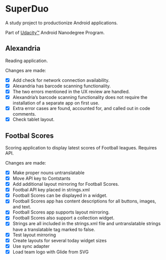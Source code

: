 # SuperDuo

A study project to productionize Android applications.

Part of [Udacity&trade;](https://www.udacity.com) Android Nanodegree Program.

## Alexandria

Reading application.

Changes are made:

- [x] Add check for network connection availability.
- [x] Alexandria has barcode scanning functionality.
- [x] The two errors mentioned in the UX review are handled.
- [x] Alexandria’s barcode scanning functionality does not require the installation of a separate app on first use.
- [x] Extra error cases are found, accounted for, and called out in code comments.
- [x] Check tablet layout.

## Footbal Scores

Scoring application to display latest scores of Football leagues. Requires API.

Changes are made:

- [x] Make proper nouns untranslatable
- [x] Move API key to Contstants 
- [x] Add additional layout mirroring for Football Scores.
- [x] Footbal API key placed in strings.xml
- [x] Football Scores can be displayed in a widget.
- [x] Football Scores app has content descriptions for all buttons, images, and text.
- [x] Football Scores app supports layout mirroring.
- [x] Football Scores also support a collection widget.
- [x] Strings are all included in the strings.xml file and untranslatable strings have a translatable tag marked to false.
- [x] Test layout mirroring
- [x] Create layouts for several today widget sizes
- [x] Use sync adapter
- [x] Load team logo with Glide from SVG
